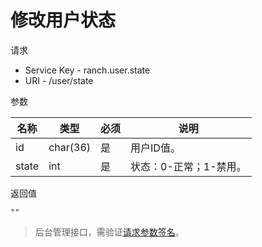 # 修改用户状态

请求
- Service Key - ranch.user.state
- URI - /user/state

参数

|名称|类型|必须|说明|
|---|---|---|---|
|id|char(36)|是|用户ID值。|
|state|int|是|状态：0-正常；1-禁用。|

返回值
```text
""
```

> 后台管理接口，需验证[请求参数签名](https://github.com/heisedebaise/tephra/blob/master/tephra-ctrl/doc/sign.md)。
